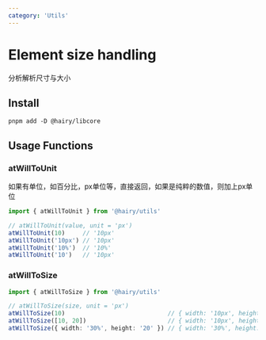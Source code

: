```yaml
---
category: 'Utils'
---
```


# Element size handling

分析解析尺寸与大小

## Install

```
pnpm add -D @hairy/libcore
```

## Usage Functions

### atWillToUnit

如果有单位，如百分比，px单位等，直接返回，如果是纯粹的数值，则加上px单位

```ts
import { atWillToUnit } from '@hairy/utils'

// atWillToUnit(value, unit = 'px')
atWillToUnit(10)     // '10px'
atWillToUnit('10px') // '10px'
atWillToUnit('10%')  // '10%'
atWillToUnit('10')   // '10px'
```

### atWillToSize

```ts
import { atWillToSize } from '@hairy/utils'

// atWillToSize(size, unit = 'px')
atWillToSize(10)                             // { width: '10px', height: '10px' }
atWillToSize([10, 20])                       // { width: '10px', height: '20px' }
atWillToSize({ width: '30%', height: '20' }) // { width: '30%', height: '20px' }
```